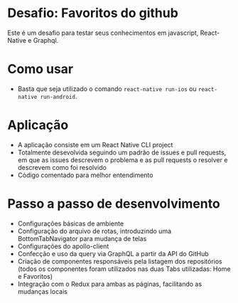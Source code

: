# Desafio: Favoritos do github

Este é um desafio para testar seus conhecimentos em javascript, React-Native e Graphql.

# Como usar

- Basta que seja utilizado o comando `react-native run-ios` ou `react-native run-android`.

# Aplicação

- A aplicação consiste em um React Native CLI project
- Totalmente desevolvida seguindo um padrão de issues e pull requests, em que as issues descrevem o problema e as pull requests o resolver e descrevem como foi resolvido
- Código comentado para melhor entendimento

# Passo a passo de desenvolvimento

- Configurações básicas de ambiente
- Configuração do arquivo de rotas, introduzindo uma BottomTabNavigator para mudança de telas
- Configurações do apollo-client
- Confecção e uso da query via GraphQL a partir da API do GitHub
- Criação de componentes responsáveis pela listagem dos repositórios (todos os componentes foram utilizados nas duas Tabs utilizadas: Home e Favoritos)
- Integração com o Redux para ambas as páginas, facilitando as mudanças locais
